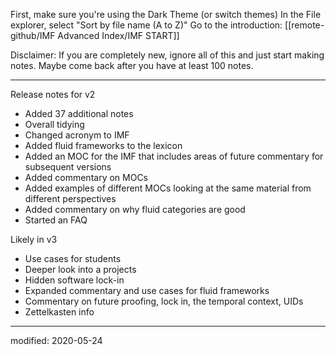 First, make sure you're using the Dark Theme (or switch themes)
In the File explorer, select "Sort by file name (A to Z)"
Go to the introduction: [[remote-github/IMF Advanced Index/IMF START]]


Disclaimer: If you are completely new, ignore all of this and just start making notes. Maybe come back after you have at least 100 notes.


---
Release notes for v2
- Added 37 additional notes
- Overall tidying
- Changed acronym to IMF
- Added fluid frameworks to the lexicon
- Added an MOC for the IMF that includes areas of future commentary for subsequent versions
- Added commentary on MOCs
- Added examples of different MOCs looking at the same material from different perspectives
- Added commentary on why fluid categories are good
- Started an FAQ

Likely in v3
- Use cases for students
- Deeper look into a projects
- Hidden software lock-in 
- Expanded commentary and use cases for fluid frameworks
- Commentary on future proofing, lock in, the temporal context, UIDs
- Zettelkasten info

---

modified: 2020-05-24

